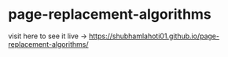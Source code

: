 # page-replacement-algorithms
visit here to see it live -> https://shubhamlahoti01.github.io/page-replacement-algorithms/
